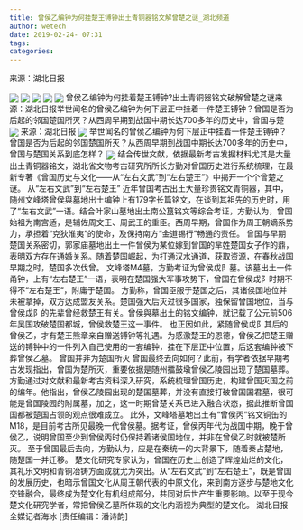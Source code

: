 ```yaml
---
title: 曾侯乙编钟为何挂楚王镈钟出土青铜器铭文解曾楚之谜_湖北频道
author: wetech
date: 2019-02-24- 07:31
tags: 
categories: 
---
```

来源：湖北日报
<!-- more -->
                
<img align="center" border="0" src="http://p1.ifengimg.com/a/2019_09/fde4eb62d53076c_size37_w640_h410.jpg" />
                
<img align="center" border="0" src="http://p1.ifengimg.com/a/2019_09/f04d7b2c9acb61a_size23_w350_h800.jpg" />
            
<img align="center" border="0" src="http://p3.ifengimg.com/a/2019_09/3d2b1ec95d48fa2_size80_w640_h596.jpg" />
<img align="center" border="0" src="http://p2.ifengimg.com/a/2019_09/d080f0bcbc0bd95_size36_w640_h583.jpg" />
<img align="center" border="0" src="http://p1.ifengimg.com/a/2019_09/dfa43f81a819e3b_size68_w360_h800.jpg" />
曾侯乙编钟为何挂着楚王镈钟?出土青铜器铭文破解曾楚之谜来源：湖北日报举世闻名的曾侯乙编钟为何下层正中挂着一件楚王镈钟？曾国是否为后起的邻国楚国所灭？从西周早期到战国中期长达700多年的历史中，曾国与楚
<img align="center" border="0" src="http://p2.ifengimg.com/a/2019_09/27fe4073699a792_size38_w529_h800.jpg" />
来源：湖北日报
<img align="center" border="0" src="http://p0.ifengimg.com/a/2019_09/d4c7f1bc90bc33d_size37_w504_h800.jpg" />
举世闻名的曾侯乙编钟为何下层正中挂着一件楚王镈钟？曾国是否为后起的邻国楚国所灭？从西周早期到战国中期长达700多年的历史中，曾国与楚国关系到底怎样？
<img align="center" border="0" src="http://p2.ifengimg.com/a/2016/0810/204c433878d5cf9size1_w16_h16.png" />
结合传世文献，依据最新考古发掘材料尤其是大量出土青铜器铭文，湖北省文物考古研究所所长方勤对曾国历史进行系统梳理，在最新专著《曾国历史与文化——从“左右文武”到“左右楚王”》中揭开一个个曾楚之谜。
从“左右文武”到“左右楚王”
近年曾国考古出土大量珍贵铭文青铜器，其中，随州文峰塔曾侯與墓地出土编钟上有179字长篇铭文，在谈到其祖先的历史时，用了“左右文武”一语。结合叶家山墓地出土南公簋铭文等综合考证，方勤认为，曾国始祖为南宫适，是辅佐周文王、周武王的重臣。西周早期，曾国作为周王朝嫡系势力，承担着“克狄淮夷”的使命，及保持南方“金道锡行”畅通的责任。
曾国与早期楚国关系密切，郭家庙墓地出土一件曾侯为某位嫁到曾国的芈姓楚国女子作的鼎，表明双方存在通婚关系。随着楚国崛起，为打通汉水通道，获取资源，在春秋战国早期之时，楚国多次伐曾。
文峰塔M4墓，方勤考证为曾侯戉阝墓。该墓出土一件甬钟，上有“左右楚王”一语，表明在楚国强大军事攻势下，曾国在曾侯戉阝时期不得不“左右楚王”，附庸于楚国。
方勤称，曾国臣服于楚国之后，其诸侯国地位并未被拿掉，双方达成盟友关系。楚国强大后灭过很多国家，独保留曾国地位，当与曾侯戉阝的先辈曾经救楚王有关。曾侯與墓出土的铭文编钟，就记载了公元前506年吴国攻破楚国都城，曾侯救楚王这一事件。
也正因如此，紧随曾侯戉阝其后的曾侯乙，才有楚王熊章亲自赠送镈钟等礼遇。为感激楚王的恩德，曾侯乙把楚王赠送的镈钟中的一件列入自己使用的一套编钟，挂在下层正中位置，后这套编钟被下葬曾侯乙墓。
曾国并非为楚国所灭
曾国最终去向如何？此前，有学者依据早期考古发现指出，曾国为楚所灭，重要依据是随州擂鼓墩曾侯乙陵园出现了楚国墓葬。
方勤通过对文献和最新考古资料深入研究，系统梳理曾国历史，构建曾国灭国之前的编年。他指出，曾侯乙陵园出现的楚国墓葬，并没有直接打破曾国国君墓，很可能是曾国陵园的附属墓，加之，这一时期曾楚关系已进入融合状态，据此推断曾国国都被楚国占领的观点很难成立。
此外，文峰塔墓地出土有“曾侯丙”铭文铜缶的M18，是目前考古所见最晚一代曾侯墓。据考证，曾侯丙年代为战国中期，晚于曾侯乙，说明曾国至少到曾侯丙时仍保持着诸侯国地位，并非在曾侯乙时就被楚所灭。
至于曾国最后去向，方勤认为，应是在秦统一的大背景下，随着秦占楚地，随楚国一并迁移。
楚文化研究专家认为，曾国在历史上创造了辉煌灿烂的文化，其礼乐文明和青铜冶铸方面成就尤为突出。从“左右文武”到“左右楚王”，既是曾国的发展历史，也暗示曾国文化从周王朝代表的中原文化，来到南方逐步与楚地文化交锋融合，最终成为楚文化有机组成部分，共同对后世产生重要影响。以至于现今楚文化研究学者，常把曾侯乙墓所体现的文化内涵视为典型的楚文化。
湖北日报全媒记者海冰
[责任编辑：潘诗韵]
            
